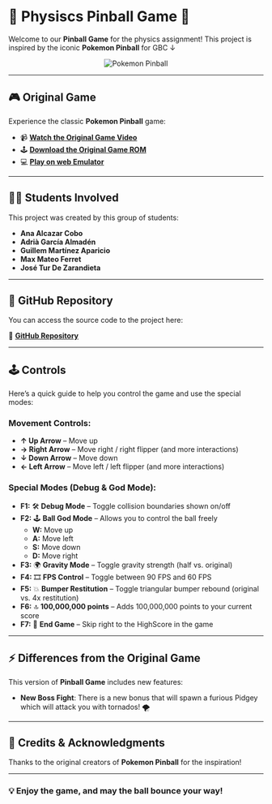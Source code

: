 # 🌟 **Physiscs Pinball Game** 🌟

Welcome to our **Pinball Game** for the physics assignment! This project is inspired by the iconic **Pokemon Pinball** for GBC ↓

<p align="center">
  <img src="https://github.com/user-attachments/assets/d71d205c-ea5f-404f-9cf9-11b7a4931c1f" alt="Pokemon Pinball">
</p>

---

## 🎮 **Original Game**

Experience the classic **Pokemon Pinball** game:

- 📹 **[Watch the Original Game Video](https://www.youtube.com/watch?v=lEdGJvcs2Y8)**
- 🕹️ **[Download the Original Game ROM](https://pokemon-project.com/descargas/roms/gameboy/pokemon-pinball)**
- 💻 **[Play on web Emulator](https://pokemon-project.com/emu/multi/)**

---

## 👨‍🎓 **Students Involved**

This project was created by this group of students:

- **Ana Alcazar Cobo**
- **Adrià García Almadén**
- **Guillem Martínez Aparicio**
- **Max Mateo Ferret**
- **José Tur De Zarandieta**

---

## 📂 **GitHub Repository**

You can access the source code to the project here:

🔗 [**GitHub Repository**](https://github.com/XeivUPC/Pinball_Game)

---

## 🕹️ **Controls**

Here’s a quick guide to help you control the game and use the special modes:

### **Movement Controls:**
- **↑ Up Arrow** – Move up
- **→ Right Arrow** – Move right / right flipper (and more interactions)
- **↓ Down Arrow** – Move down
- **← Left Arrow** – Move left / left flipper (and more interactions)

### **Special Modes (Debug & God Mode):**
- **F1:** 🛠️ **Debug Mode** – Toggle collision boundaries shown on/off
- **F2:** 🕹️ **Ball God Mode** – Allows you to control the ball freely
  - **W:** Move up
  - **A:** Move left
  - **S:** Move down
  - **D:** Move right
- **F3:** 🌍 **Gravity Mode** – Toggle gravity strength (half vs. original)
- **F4:** 🎞️ **FPS Control** – Toggle between 90 FPS and 60 FPS
- **F5:** 💥 **Bumper Restitution** – Toggle triangular bumper rebound (original vs. 4x restitution)
- **F6:** 🔝 **100,000,000 points** – Adds 100,000,000 points to your current score
- **F7:** 🏁 **End Game** – Skip right to the HighScore in the game
---

## ⚡ **Differences from the Original Game**

This version of **Pinball Game** includes new features:

- **New Boss Fight**: There is a new bonus that will spawn a furious Pidgey which will attack you with tornados! 🌪️
  
---

## 📜 **Credits & Acknowledgments**

Thanks to the original creators of **Pokemon Pinball** for the inspiration!

---

### 💡 **Enjoy the game, and may the ball bounce your way!**
